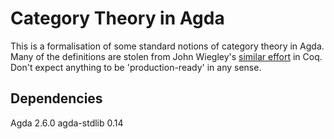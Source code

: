 # Category Theory in Agda

This is a formalisation of some standard notions of category theory in Agda.
Many of the definitions are stolen from John Wiegley's
[similar effort](https://github.com/jwiegley/category-theory) in Coq. Don't
expect anything to be 'production-ready' in any sense.

## Dependencies

Agda 2.6.0
agda-stdlib 0.14
